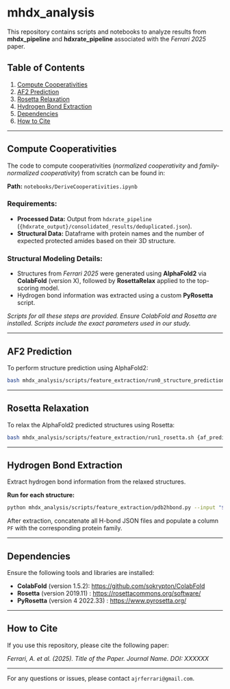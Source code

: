 # mhdx_analysis

This repository contains scripts and notebooks to analyze results from **mhdx_pipeline** and **hdxrate_pipeline** associated with the *Ferrari 2025* paper.

## Table of Contents
1. [Compute Cooperativities](#compute-cooperativities)
2. [AF2 Prediction](#af2-prediction)
3. [Rosetta Relaxation](#rosetta-relaxation)
4. [Hydrogen Bond Extraction](#hydrogen-bond-extraction)
5. [Dependencies](#dependencies)
6. [How to Cite](#how-to-cite)

---

## Compute Cooperativities
The code to compute cooperativities (*normalized cooperativity* and *family-normalized cooperativity*) from scratch can be found in:

**Path:** `notebooks/DeriveCooperativities.ipynb`

### Requirements:
- **Processed Data:** Output from `hdxrate_pipeline` (`{hdxrate_output}/consolidated_results/deduplicated.json`).
- **Structural Data:** Dataframe with protein names and the number of expected protected amides based on their 3D structure.

### Structural Modeling Details:
- Structures from *Ferrari 2025* were generated using **AlphaFold2** via **ColabFold** (version X), followed by **RosettaRelax** applied to the top-scoring model.
- Hydrogen bond information was extracted using a custom **PyRosetta** script.

*Scripts for all these steps are provided. Ensure ColabFold and Rosetta are installed. Scripts include the exact parameters used in our study.*

---

## AF2 Prediction
To perform structure prediction using AlphaFold2:

```bash
bash mhdx_analysis/scripts/feature_extraction/run0_structure_prediction.sh {folder-to-fasta-or-a3m-files}
```

---

## Rosetta Relaxation
To relax the AlphaFold2 predicted structures using Rosetta:

```bash
bash mhdx_analysis/scripts/feature_extraction/run1_rosetta.sh {af_prediction/pdbs/}
```

---

## Hydrogen Bond Extraction
Extract hydrogen bond information from the relaxed structures.

**Run for each structure:**

```bash
python mhdx_analysis/scripts/feature_extraction/pdb2hbond.py --input "$rosetta_relax" --output "$hbonds_output"
```

After extraction, concatenate all H-bond JSON files and populate a column `PF` with the corresponding protein family.

---

## Dependencies
Ensure the following tools and libraries are installed:
- **ColabFold** (version 1.5.2): https://github.com/sokrypton/ColabFold
- **Rosetta** (version 2019.11) : https://rosettacommons.org/software/
- **PyRosetta** (version 4 2022.33) : https://www.pyrosetta.org/

---

## How to Cite
If you use this repository, please cite the following paper:

*Ferrari, A. et al. (2025). Title of the Paper. *Journal Name*. DOI: XXXXXX*

---

For any questions or issues, please contact `ajrferrari@gmail.com`.

